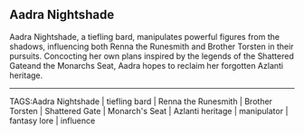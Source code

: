 ## Aadra Nightshade

Aadra Nightshade, a tiefling bard, manipulates powerful figures from the shadows, influencing both Renna the Runesmith and Brother Torsten in their pursuits. Concocting her own plans inspired by the legends of the Shattered Gateand the Monarchs Seat, Aadra hopes to reclaim her forgotten Azlanti heritage.



---

TAGS:Aadra Nightshade | tiefling bard | Renna the Runesmith | Brother Torsten | Shattered Gate | Monarch's Seat | Azlanti heritage | manipulator | fantasy lore | influence
